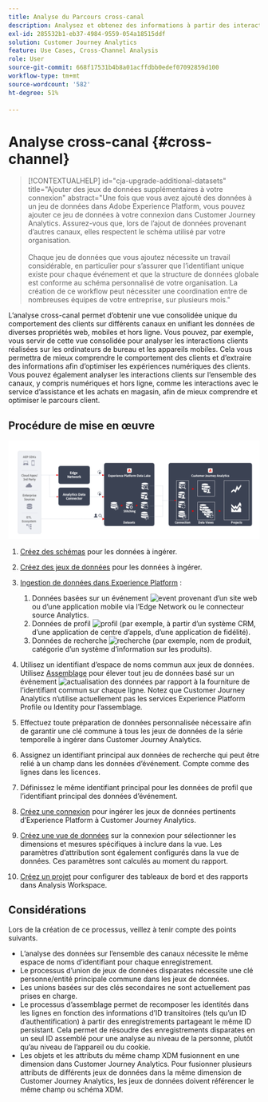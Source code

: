 ```yaml
---
title: Analyse du Parcours cross-canal
description: Analysez et obtenez des informations à partir des interactions des clients sur lʼensemble du parcours client.
exl-id: 285532b1-eb37-4984-9559-054a18515ddf
solution: Customer Journey Analytics
feature: Use Cases, Cross-Channel Analysis
role: User
source-git-commit: 668f17531b4b8a01acffdbb0edef07092859d100
workflow-type: tm+mt
source-wordcount: '582'
ht-degree: 51%

---
```


# Analyse cross-canal {#cross-channel}

<!-- markdownlint-disable MD034 -->

>[!CONTEXTUALHELP]
>id="cja-upgrade-additional-datasets"
>title="Ajouter des jeux de données supplémentaires à votre connexion"
>abstract="Une fois que vous avez ajouté des données à un jeu de données dans Adobe Experience Platform, vous pouvez ajouter ce jeu de données à votre connexion dans Customer Journey Analytics. Assurez-vous que, lors de l’ajout de données provenant d’autres canaux, elles respectent le schéma utilisé par votre organisation.<br><br>Chaque jeu de données que vous ajoutez nécessite un travail considérable, en particulier pour s’assurer que l’identifiant unique existe pour chaque événement et que la structure de données globale est conforme au schéma personnalisé de votre organisation. La création de ce workflow peut nécessiter une coordination entre de nombreuses équipes de votre entreprise, sur plusieurs mois."

<!-- markdownlint-enable MD034 -->

L’analyse cross-canal permet d’obtenir une vue consolidée unique du comportement des clients sur différents canaux en unifiant les données de diverses propriétés web, mobiles et hors ligne. Vous pouvez, par exemple, vous servir de cette vue consolidée pour analyser les interactions clients réalisées sur les ordinateurs de bureau et les appareils mobiles. Cela vous permettra de mieux comprendre le comportement des clients et dʼextraire des informations afin dʼoptimiser les expériences numériques des clients. Vous pouvez également analyser les interactions clients sur lʼensemble des canaux, y compris numériques et hors ligne, comme les interactions avec le service dʼassistance et les achats en magasin, afin de mieux comprendre et optimiser le parcours client.

## Procédure de mise en œuvre

![Flux des étapes d’implémentation comme décrit dans cette section.](../assets/cca-architecture.png)

1. [Créez des schémas](https://experienceleague.adobe.com/docs/experience-platform/xdm/tutorials/create-schema-ui.html?lang=fr) pour les données à ingérer.
1. [Créez des jeux de données](https://experienceleague.adobe.com/docs/platform-learn/tutorials/data-ingestion/create-datasets-and-ingest-data.html?lang=fr) pour les données à ingérer.
1. [Ingestion de données dans Experience Platform](https://experienceleague.adobe.com/docs/platform-learn/tutorials/data-ingestion/understanding-data-ingestion.html?lang=fr) :
   1. Données basées sur un événement ![event](https://spectrum.adobe.com/static/icons/workflow_18/Smock_Events_18_N.svg) provenant d’un site web ou d’une application mobile via l’Edge Network ou le connecteur source Analytics.
   2. Données de profil ![profil](https://spectrum.adobe.com/static/icons/workflow_18/Smock_User_18_N.svg) (par exemple, à partir d’un système CRM, d’une application de centre d’appels, d’une application de fidélité).
   3. Données de recherche ![recherche](https://spectrum.adobe.com/static/icons/workflow_18/Smock_Search_18_N.svg) (par exemple, nom de produit, catégorie d’un système d’information sur les produits).

1. Utilisez un identifiant d’espace de noms commun aux jeux de données. Utilisez [Assemblage](../../stitching/overview.md) pour élever tout jeu de données basé sur un événement ![actualisation des données](https://spectrum.adobe.com/static/icons/workflow_18/Smock_DataRefresh_18_N.svg) par rapport à la fourniture de l’identifiant commun sur chaque ligne. Notez que Customer Journey Analytics nʼutilise actuellement pas les services Experience Platform Profile ou Identity pour lʼassemblage.
1. Effectuez toute préparation de données personnalisée nécessaire afin de garantir une clé commune à tous les jeux de données de la série temporelle à ingérer dans Customer Journey Analytics.
1. Assignez un identifiant principal aux données de recherche qui peut être relié à un champ dans les données dʼévénement. Compte comme des lignes dans les licences.
1. Définissez le même identifiant principal pour les données de profil que l’identifiant principal des données d’événement.
1. [Créez une connexion](../../connections/overview.md) pour ingérer les jeux de données pertinents d’Experience Platform à Customer Journey Analytics.
1. [Créez une vue de données](/help/data-views/create-dataview.md) sur la connexion pour sélectionner les dimensions et mesures spécifiques à inclure dans la vue. Les paramètres d’attribution sont également configurés dans la vue de données. Ces paramètres sont calculés au moment du rapport.
1. [Créez un projet](/help/analysis-workspace/home.md) pour configurer des tableaux de bord et des rapports dans Analysis Workspace.

## Considérations

Lors de la création de ce processus, veillez à tenir compte des points suivants.

* L’analyse des données sur l’ensemble des canaux nécessite le même espace de noms d’identifiant pour chaque enregistrement.
* Le processus d’union de jeux de données disparates nécessite une clé personne/entité principale commune dans les jeux de données.
* Les unions basées sur des clés secondaires ne sont actuellement pas prises en charge.
* Le processus d’assemblage permet de recomposer les identités dans les lignes en fonction des informations d’ID transitoires (tels qu’un ID d’authentification) à partir des enregistrements partageant le même ID persistant. Cela permet de résoudre des enregistrements disparates en un seul ID assemblé pour une analyse au niveau de la personne, plutôt qu’au niveau de l’appareil ou du cookie.
* Les objets et les attributs du même champ XDM fusionnent en une dimension dans Customer Journey Analytics. Pour fusionner plusieurs attributs de différents jeux de données dans la même dimension de Customer Journey Analytics, les jeux de données doivent référencer le même champ ou schéma XDM.

